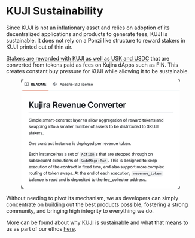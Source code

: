 # KUJI Sustainability

Since KUJI is not an inflationary asset and relies on adoption of its decentralized applications and products to generate fees, KUJI is sustainable. It does not rely on a Ponzi like structure to reward stakers in KUJI printed out of thin air.

[Stakers are rewarded with KUJI as well as USK and USDC](https://x.com/TeamKujira/status/1767231977340477755?s=20) that are converted from tokens paid as fees on Kujira dApps such as FIN. This creates constant buy pressure for KUJI while allowing it to be sustainable.

<figure><img src="../../.gitbook/assets/image (5).png" alt="" width="563"><figcaption></figcaption></figure>

Without needing to pivot its mechanism, we as developers can simply concentrate on building out the best products possible, fostering a strong community, and bringing high integrity to everything we do.&#x20;

More can be found about why KUJI is sustainable and what that means to us as part of our ethos [here](../../introduction/why-kujira/values/sustainability.md).&#x20;

